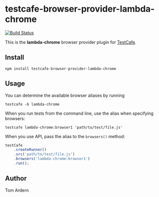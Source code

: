 # testcafe-browser-provider-lambda-chrome
[![Build Status](https://travis-ci.org/tomardern/testcafe-browser-provider-lambda-chrome.svg)](https://travis-ci.org/tomardern/testcafe-browser-provider-lambda-chrome)

This is the **lambda-chrome** browser provider plugin for [TestCafe](http://devexpress.github.io/testcafe).

## Install

```
npm install testcafe-browser-provider-lambda-chrome
```

## Usage


You can determine the available browser aliases by running
```
testcafe -b lambda-chrome
```

When you run tests from the command line, use the alias when specifying browsers:

```
testcafe lambda-chrome:browser1 'path/to/test/file.js'
```


When you use API, pass the alias to the `browsers()` method:

```js
testCafe
    .createRunner()
    .src('path/to/test/file.js')
    .browsers('lambda-chrome:browser1')
    .run();
```

## Author
Tom Ardern 
